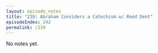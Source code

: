 ```yaml
---
layout: episode_notes
title: "239: Abraham Considers a Catechism w/ Reed Dent"
episodeIndex: 242
permalink: /239
---
```

No notes yet.
